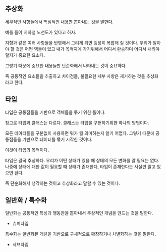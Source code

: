 ## 추상화

세부적인 사항들에서 핵심적인 내용만 뽑아내는 것을 말한다.

예를 들어 지하철 노선도가 있다고 하자.

지형과 같은 여러 사항들을 반영해서 그리게 되면 굉장히 복잡해 질 것이다. 우리가 알아야 할 것은 어떤 역들이 있고 내가 목적지에 가기위해서 어디서 환승하며 어디서 내려야할지가 중요한 요소다.

그렇기 때문에 중요한 내용들만 단순화해서 나타내는 것이 중요하다.

즉 공통적인 요소들을 추출하고 차이점들, 불필요한 세부 사항은 제거하는 것을 추상화라고 한다.

## 타입

타입은 공통점들을 기반으로 객체들을 묶기 위한 틀이다.

참고로 타입과 클래스는 다르다. 클래스는 타입을 구현하기위한 하나의 방법이다.

모든 데이터들을 구분없이 사용하면 뭐가 뭘 의미하는지 알기 어렵다. 그렇기 때문에 공통점들을 기반으로 데이터를 묶기 시작한 것이다.

이것이 타입의 목적이다.

타입은 결국 추상화다. 우리가 어떤 상태가 있을 때 상태의 모든 변화를 알 필요는 없다. 나중에 상태에 대한 값이 필요할 때 상태가 존재한다, 타입이 존재한다는 사실만 알고 있으면 된다.

즉 단순화해서 생각하는 것이고 추상화라고 말할 수 있는 것이다.

## 일반화 / 특수화

일반화는 공통적인 특성과 행동만을 뽑아내서 추상적인 개념을 만드는 것을 말한다.

- 슈퍼타입

특수화는 일반화된 개념을 기반으로 구체적으로 확장하거나 차별화하는 것을 말한다.

- 서브타입
